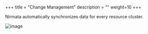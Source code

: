 +++
title = "Change Management"
description = ""
weight=10
+++


Nirmata automatically synchronizes data for every resource cluster.

![image](/images/environments-pending-changes.png)

